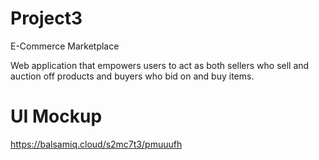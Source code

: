 # Project3

E-Commerce Marketplace

Web application that empowers users to act as both sellers who sell and auction off products and buyers who bid on and buy items.

# UI Mockup
https://balsamiq.cloud/s2mc7t3/pmuuufh
